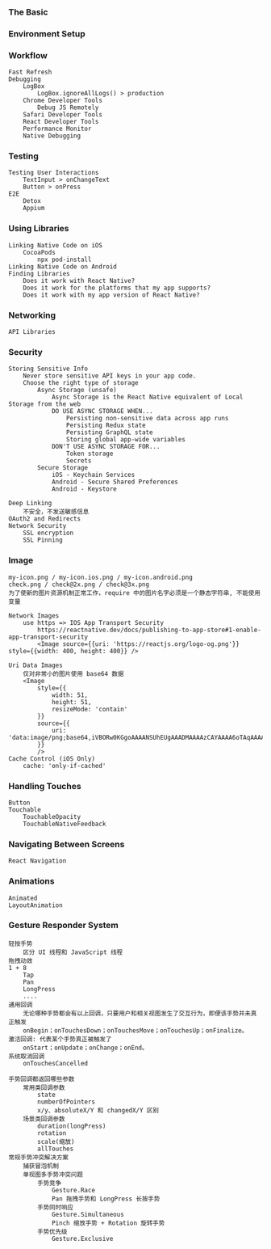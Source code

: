 ### The Basic

### Environment Setup

### Workflow

    Fast Refresh
    Debugging
        LogBox
            LogBox.ignoreAllLogs() > production
        Chrome Developer Tools
            Debug JS Remotely
        Safari Developer Tools
        React Developer Tools
        Performance Monitor
        Native Debugging

### Testing

    Testing User Interactions
        TextInput > onChangeText
        Button > onPress
    E2E
        Detox
        Appium

### Using Libraries

    Linking Native Code on iOS
        CocoaPods
            npx pod-install
    Linking Native Code on Android
    Finding Libraries
        Does it work with React Native?
        Does it work for the platforms that my app supports?
        Does it work with my app version of React Native?

### Networking

    API Libraries

### Security

    Storing Sensitive Info
        Never store sensitive API keys in your app code.
        Choose the right type of storage
            Async Storage (unsafe)
                Async Storage is the React Native equivalent of Local Storage from the web
                DO USE ASYNC STORAGE WHEN...
                    Persisting non-sensitive data across app runs
                    Persisting Redux state
                    Persisting GraphQL state
                    Storing global app-wide variables
                DON'T USE ASYNC STORAGE FOR...
                    Token storage
                    Secrets
            Secure Storage
                iOS - Keychain Services
                Android - Secure Shared Preferences
                Android - Keystore

    Deep Linking
        不安全，不发送敏感信息
    OAuth2 and Redirects
    Network Security
        SSL encryption
        SSL Pinning

### Image

    my-icon.png / my-icon.ios.png / my-icon.android.png
    check.png / check@2x.png / check@3x.png
    为了使新的图片资源机制正常工作，require 中的图片名字必须是一个静态字符串, 不能使用变量

    Network Images
        use https => IOS App Transport Security
            https://reactnative.dev/docs/publishing-to-app-store#1-enable-app-transport-security
            <Image source={{uri: 'https://reactjs.org/logo-og.png'}} style={{width: 400, height: 400}} />

    Uri Data Images
        仅对非常小的图片使用 base64 数据
        <Image
            style={{
                width: 51,
                height: 51,
                resizeMode: 'contain'
            }}
            source={{
                uri: 'data:image/png;base64,iVBORw0KGgoAAAANSUhEUgAAADMAAAAzCAYAAAA6oTAqAAAAEXRFWHRTb2Z0d2FyZQBwbmdjcnVzaEB1SfMAAABQSURBVGje7dSxCQBACARB+2/ab8BEeQNhFi6WSYzYLYudDQYGBgYGBgYGBgYGBgYGBgZmcvDqYGBgmhivGQYGBgYGBgYGBgYGBgYGBgbmQw+P/eMrC5UTVAAAAABJRU5ErkJggg=='
            }}
            />
    Cache Control (iOS Only)
        cache: 'only-if-cached'

### Handling Touches

    Button
    Touchable
        TouchableOpacity
        TouchableNativeFeedback

### Navigating Between Screens

    React Navigation

### Animations

    Animated
    LayoutAnimation

### Gesture Responder System

    轻按手势
        区分 UI 线程和 JavaScript 线程
    拖拽动效
    1 + 8
        Tap
        Pan
        LongPress
        ....
    通用回调
        无论哪种手势都会有以上回调，只要用户和相关视图发生了交互行为，即便该手势并未真正触发
        onBegin；onTouchesDown；onTouchesMove；onTouchesUp；onFinalize。
    激活回调: 代表某个手势真正被触发了
        onStart；onUpdate；onChange；onEnd。
    系统取消回调
        onTouchesCancelled

    手势回调都返回哪些参数
        常用类回调参数
            state
            numberOfPointers
            x/y、absoluteX/Y 和 changedX/Y 区别
        场景类回调参数
            duration(longPress)
            rotation
            scale(缩放)
            allTouches
    常规手势冲突解决方案
        捕获冒泡机制
        单视图多手势冲突问题
            手势竞争
                Gesture.Race
                Pan 拖拽手势和 LongPress 长按手势
            手势同时响应
                Gesture.Simultaneous
                Pinch 缩放手势 + Rotation 旋转手势
            手势优先级
                Gesture.Exclusive
